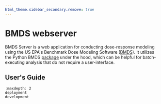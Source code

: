 ```yaml
---
html_theme.sidebar_secondary.remove: true
---
```


# BMDS webserver

BMDS Server is a web application for conducting dose-response modeling using the US EPA's Benchmark Dose Modeling Software ([BMDS](https://www.epa.gov/bmds)). It utilizes the Python BMDS [package](https://pypi.org/project/bmds/) under the hood, which can be helpful for batch-executing analysis that do not require a user-interface.

## User's Guide

```{toctree}
:maxdepth: 2
deployment
development
```
